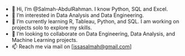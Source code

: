 - 👋 Hi, I’m @Salmah-AbdulRahman. I know Python, SQL and Excel.
- 👀 I’m interested in Data Analysis and Data Engineering.
- 🌱 I’m currently learning R, Tableau, Python, and SQL. I am working on projects solo to explore my skills.
- 💞️ I’m looking to collaborate on Data Engineering, Data Analysis, and Machine Learning projects.
- 📫 Reach me via mail on [issasalmah@gmail.com]


<!---
Salmah-AbdulRahman/Salmah-AbdulRahman is a ✨ special ✨ repository because its `README.md` (this file) appears on your GitHub profile.
You can click the Preview link to take a look at your changes.
--->
